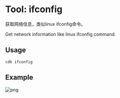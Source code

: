 # Tool: ifconfig

获取网络信息，类似linux ifconfig命令。

Get network information like linux ifconfig command.


## Usage
```
cdk ifconfig
```

## Example

![png](https://static.cdxy.me/20201130094928_ouumg8_Screenshot.jpeg)